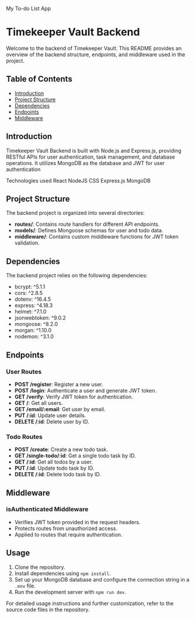 My To-do List App

# Timekeeper Vault Backend

Welcome to the backend of Timekeeper Vault. This README provides an overview of the backend structure, endpoints, and middleware used in the project.

## Table of Contents

- [Introduction](#introduction)
- [Project Structure](#project-structure)
- [Dependencies](#dependencies)
- [Endpoints](#endpoints)
- [Middleware](#middleware)

## Introduction

Timekeeper Vault Backend is built with Node.js and Express.js, providing RESTful APIs for user authentication, task management, and database operations. It utilizes MongoDB as the database and JWT for user authentication

Technologies used
React
NodeJS
CSS
Express.js
MongoDB

## Project Structure

The backend project is organized into several directories:

- **routes/**: Contains route handlers for different API endpoints.
- **models/**: Defines Mongoose schemas for user and todo data.
- **middleware/**: Contains custom middleware functions for JWT token validation.

## Dependencies

The backend project relies on the following dependencies:

- bcrypt: ^5.1.1
- cors: ^2.8.5
- dotenv: ^16.4.5
- express: ^4.18.3
- helmet: ^7.1.0
- jsonwebtoken: ^9.0.2
- mongoose: ^8.2.0
- morgan: ^1.10.0
- nodemon: ^3.1.0

## Endpoints

### User Routes

- **POST /register**: Register a new user.
- **POST /login**: Authenticate a user and generate JWT token.
- **GET /verify**: Verify JWT token for authentication.
- **GET /**: Get all users.
- **GET /email/:email**: Get user by email.
- **PUT /:id**: Update user details.
- **DELETE /:id**: Delete user by ID.

### Todo Routes

- **POST /create**: Create a new todo task.
- **GET /single-todo/:id**: Get a single todo task by ID.
- **GET /:id**: Get all todos by a user.
- **PUT /:id**: Update todo task by ID.
- **DELETE /:id**: Delete todo task by ID.

## Middleware

### isAuthenticated Middleware

- Verifies JWT token provided in the request headers.
- Protects routes from unauthorized access.
- Applied to routes that require authentication.

## Usage

1. Clone the repository.
2. Install dependencies using `npm install`.
3. Set up your MongoDB database and configure the connection string in a `.env` file.
4. Run the development server with `npm run dev`.

For detailed usage instructions and further customization, refer to the source code files in the repository.
